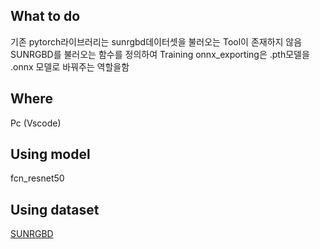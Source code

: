 ## What to do
기존 pytorch라이브러리는 sunrgbd데이터셋을 불러오는 Tool이 존재하지 않음 SUNRGBD를 불러오는 함수를 정의하여 Training
onnx_exporting은 .pth모델을 .onnx 모델로 바꿔주는 역할을함

## Where
Pc (Vscode)

## Using model
fcn_resnet50

## Using dataset
[SUNRGBD](https://github.com/ankurhanda/sunrgbd-meta-data)

